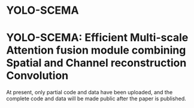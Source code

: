 # YOLO-SCEMA
# YOLO-SCEMA: Efficient Multi-scale Attention fusion module combining Spatial and Channel reconstruction Convolution

At present, only partial code and data have been uploaded, and the complete code and data will be made public after the paper is published.
